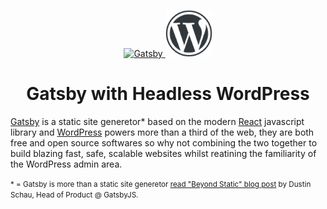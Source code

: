 <p align="center">
  <a href="https://www.gatsbyjs.org">
    <img alt="Gatsby" src="https://www.gatsbyjs.org/monogram.svg" width="75" />
  </a>
  <a href="https://wordpress.org/">
    <img alt="WordPress" src="/static/wordpress-logotype-w-mark.png" width="75" />
  </a>
</p>
<h1 align="center">
  Gatsby with Headless WordPress
</h1>

[Gatsby](https://www.gatsbyjs.org/) is a static site generetor\* based on the modern [React](https://reactjs.org/) javascript library and [WordPress](https://wordpress.org/) powers more than a third of the web, they are both free and open source softwares so why not combining the two together to build blazing fast, safe, scalable websites whilst reatining the familiarity of the WordPress admin area.

<small>\* = Gatsby is more than a static site generetor <a href="https://www.gatsbyjs.org/blog/2018-10-15-beyond-static-intro/">read "Beyond Static" blog post</a> by Dustin Schau, Head of Product @ GatsbyJS.</small>

